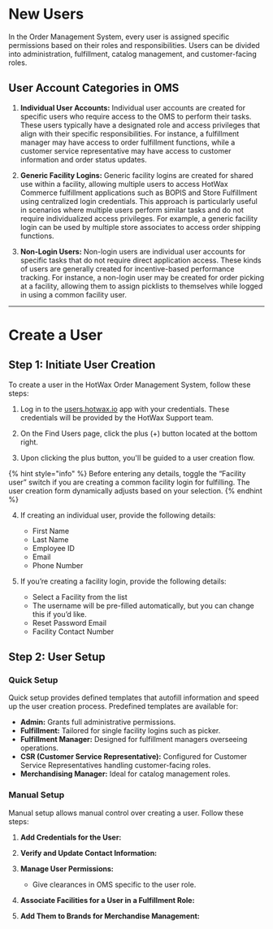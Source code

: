 # New Users

In the Order Management System, every user is assigned specific permissions based on their roles and responsibilities. Users can be divided into administration, fulfillment, catalog management, and customer-facing roles.

## User Account Categories in OMS

1. **Individual User Accounts:**
   Individual user accounts are created for specific users who require access to the OMS to perform their tasks. These users typically have a designated role and access privileges that align with their specific responsibilities. For instance, a fulfillment manager may have access to order fulfillment functions, while a customer service representative may have access to customer information and order status updates.

2. **Generic Facility Logins:**
   Generic facility logins are created for shared use within a facility, allowing multiple users to access HotWax Commerce fulfillment applications such as BOPIS and Store Fulfillment using centralized login credentials. This approach is particularly useful in scenarios where multiple users perform similar tasks and do not require individualized access privileges. For example, a generic facility login can be used by multiple store associates to access order shipping functions.

3. **Non-Login Users:**
   Non-login users are individual user accounts for specific tasks that do not require direct application access. These kinds of users are generally created for incentive-based performance tracking. For instance, a non-login user may be created for order picking at a facility, allowing them to assign picklists to themselves while logged in using a common facility user.

---

# Create a User

## Step 1: Initiate User Creation

To create a user in the HotWax Order Management System, follow these steps:

1. Log in to the [users.hotwax.io](https://users.hotwax.io) app with your credentials. These credentials will be provided by the HotWax Support team.

2. On the Find Users page, click the plus (+) button located at the bottom right.

3. Upon clicking the plus button, you'll be guided to a user creation flow.


{% hint style="info" %}
Before entering any details, toggle the “Facility user” switch if you are creating a common facility login for fulfilling. The user creation form dynamically adjusts based on your selection.
{% endhint %}

4. If creating an individual user, provide the following details:
   - First Name
   - Last Name
   - Employee ID
   - Email
   - Phone Number

5. If you’re creating a facility login, provide the following details:
   - Select a Facility from the list
   - The username will be pre-filled automatically, but you can change this if you’d like.
   - Reset Password Email
   - Facility Contact Number

## Step 2: User Setup

### Quick Setup

Quick setup provides defined templates that autofill information and speed up the user creation process. Predefined templates are available for:

- **Admin:** Grants full administrative permissions.
- **Fulfillment:** Tailored for single facility logins such as picker.
- **Fulfillment Manager:** Designed for fulfillment managers overseeing operations.
- **CSR (Customer Service Representative):** Configured for Customer Service Representatives handling customer-facing roles.
- **Merchandising Manager:** Ideal for catalog management roles.

### Manual Setup

Manual setup allows manual control over creating a user. Follow these steps:

1. **Add Credentials for the User:**
   
2. **Verify and Update Contact Information:**
   
3. **Manage User Permissions:**
   - Give clearances in OMS specific to the user role.

4. **Associate Facilities for a User in a Fulfillment Role:**
   
5. **Add Them to Brands for Merchandise Management:**
